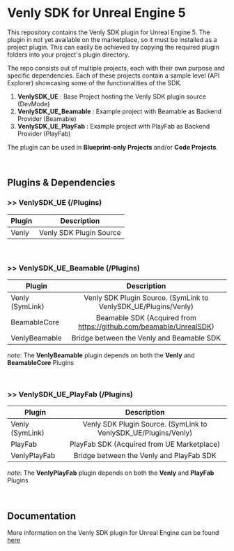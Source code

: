 # Venly SDK for Unreal Engine 5

This repository contains the Venly SDK plugin for Unreal Engine 5. The plugin in not yet available on the marketplace, so it must be installed as a project plugin. This can easily be achieved by copying the required plugin folders into your project's plugin directory.

The repo consists out of multiple projects, each with their own purpose and specific dependencies. Each of these projects contain a sample level (API Explorer) showcasing some of the functionalities of the SDK.

1. **VenlySDK_UE** : Base Project hosting the Venly SDK plugin source (DevMode)
2. **VenlySDK_UE_Beamable** : Example project with Beamable as Backend Provider (Beamable)
3. **VenlySDK_UE_PlayFab** : Example project with PlayFab as Backend Provider (PlayFab)


The plugin can be used in **Blueprint-only Projects** and/or **Code Projects**.

&nbsp;

## Plugins & Dependencies

### >> VenlySDK_UE (/Plugins)

| Plugin | Description |
|--------|:-----------:|
| Venly  | Venly SDK Plugin Source |

&nbsp;

### >> VenlySDK_UE_Beamable (/Plugins)

| Plugin | Description |
|--------|:-----------:|
| Venly (SymLink)  | Venly SDK Plugin Source. (SymLink to VenlySDK_UE/Plugins/Venly) |
| BeamableCore  | Beamable SDK (Acquired from https://github.com/beamable/UnrealSDK) |
| VenlyBeamable  | Bridge between the Venly and Beamable SDK |

_note_: The **VenlyBeamable** plugin depends on both the **Venly** and **BeamableCore** Plugins

&nbsp;

### >> VenlySDK_UE_PlayFab (/Plugins)

| Plugin | Description |
|--------|:-----------:|
| Venly (SymLink)  | Venly SDK Plugin Source. (SymLink to VenlySDK_UE/Plugins/Venly) |
| PlayFab  | PlayFab SDK (Acquired from UE Marketplace) |
| VenlyPlayFab  | Bridge between the Venly and PlayFab SDK |

_note_: The **VenlyPlayFab** plugin depends on both the **Venly** and **PlayFab** Plugins

&nbsp;

## Documentation

More information on the Venly SDK plugin for Unreal Engine can be found [here](https://docs.venly.io/docs/getting-started-with-unreal-engine)